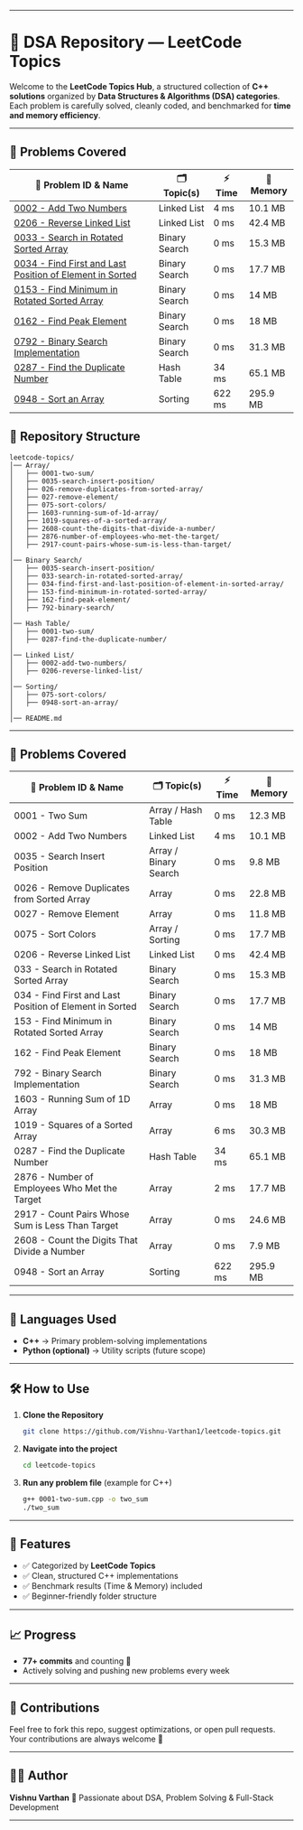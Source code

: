 
---

# 🚀 DSA Repository — LeetCode Topics

Welcome to the **LeetCode Topics Hub**, a structured collection of **C++ solutions** organized by **Data Structures & Algorithms (DSA) categories**.
Each problem is carefully solved, cleanly coded, and benchmarked for **time and memory efficiency**.

---
## 📘 Problems Covered
| 🔢 Problem ID & Name | 🗂 Topic(s) | ⚡ Time | 💾 Memory |
|----------------------|-------------|--------|-----------|
| [0002 - Add Two Numbers](https://github.com/Vishnu-Varthan1/dsa-/tree/main/Linked%20List/0002-add-two-numbers) | Linked List | 4 ms | 10.1 MB |
| [0206 - Reverse Linked List](https://github.com/Vishnu-Varthan1/dsa-/tree/main/Linked%20List/0206-reverse-linked-list) | Linked List | 0 ms | 42.4 MB |
| [0033 - Search in Rotated Sorted Array](https://github.com/Vishnu-Varthan1/dsa-/tree/main/Binary%20Search/033-search-in-rotated-sorted-array) | Binary Search | 0 ms | 15.3 MB |
| [0034 - Find First and Last Position of Element in Sorted](https://github.com/Vishnu-Varthan1/dsa-/tree/main/Binary%20Search/034-find-first-and-last-position-of-element-in-sorted-array) | Binary Search | 0 ms | 17.7 MB |
| [0153 - Find Minimum in Rotated Sorted Array](https://github.com/Vishnu-Varthan1/dsa-/tree/main/Binary%20Search/153-find-minimum-in-rotated-sorted-array) | Binary Search | 0 ms | 14 MB |
| [0162 - Find Peak Element](https://github.com/Vishnu-Varthan1/dsa-/tree/main/Binary%20Search/162-find-peak-element) | Binary Search | 0 ms | 18 MB |
| [0792 - Binary Search Implementation](https://github.com/Vishnu-Varthan1/dsa-/tree/main/Binary%20Search/792-binary-search) | Binary Search | 0 ms | 31.3 MB |
| [0287 - Find the Duplicate Number](https://github.com/Vishnu-Varthan1/dsa-/tree/main/Hash%20Table/0287-find-the-duplicate-number) | Hash Table | 34 ms | 65.1 MB |
| [0948 - Sort an Array](https://github.com/Vishnu-Varthan1/dsa-/tree/main/Sorting/0948-sort-an-array) | Sorting | 622 ms | 295.9 MB |

## 📂 Repository Structure

```
leetcode-topics/
│── Array/
│   ├── 0001-two-sum/
│   ├── 0035-search-insert-position/
│   ├── 026-remove-duplicates-from-sorted-array/
│   ├── 027-remove-element/
│   ├── 075-sort-colors/
│   ├── 1603-running-sum-of-1d-array/
│   ├── 1019-squares-of-a-sorted-array/
│   ├── 2608-count-the-digits-that-divide-a-number/
│   ├── 2876-number-of-employees-who-met-the-target/
│   ├── 2917-count-pairs-whose-sum-is-less-than-target/
│
│── Binary Search/
│   ├── 0035-search-insert-position/
│   ├── 033-search-in-rotated-sorted-array/
│   ├── 034-find-first-and-last-position-of-element-in-sorted-array/
│   ├── 153-find-minimum-in-rotated-sorted-array/
│   ├── 162-find-peak-element/
│   ├── 792-binary-search/
│
│── Hash Table/
│   ├── 0001-two-sum/
│   ├── 0287-find-the-duplicate-number/
│
│── Linked List/
│   ├── 0002-add-two-numbers/
│   ├── 0206-reverse-linked-list/
│
│── Sorting/
│   ├── 075-sort-colors/
│   ├── 0948-sort-an-array/
│
│── README.md
```

---

## 📘 Problems Covered

| 🔢 Problem ID & Name                                    | 🗂 Topic(s)           | ⚡ Time | 💾 Memory |
| ------------------------------------------------------- | --------------------- | ------ | --------- |
| 0001 - Two Sum                                          | Array / Hash Table    | 0 ms   | 12.3 MB   |
| 0002 - Add Two Numbers                                  | Linked List           | 4 ms   | 10.1 MB   |
| 0035 - Search Insert Position                           | Array / Binary Search | 0 ms   | 9.8 MB    |
| 0026 - Remove Duplicates from Sorted Array              | Array                 | 0 ms   | 22.8 MB   |
| 0027 - Remove Element                                   | Array                 | 0 ms   | 11.8 MB   |
| 0075 - Sort Colors                                      | Array / Sorting       | 0 ms   | 17.7 MB   |
| 0206 - Reverse Linked List                              | Linked List           | 0 ms   | 42.4 MB   |
| 033 - Search in Rotated Sorted Array                    | Binary Search         | 0 ms   | 15.3 MB   |
| 034 - Find First and Last Position of Element in Sorted | Binary Search         | 0 ms   | 17.7 MB   |
| 153 - Find Minimum in Rotated Sorted Array              | Binary Search         | 0 ms   | 14 MB     |
| 162 - Find Peak Element                                 | Binary Search         | 0 ms   | 18 MB     |
| 792 - Binary Search Implementation                      | Binary Search         | 0 ms   | 31.3 MB   |
| 1603 - Running Sum of 1D Array                          | Array                 | 0 ms   | 18 MB     |
| 1019 - Squares of a Sorted Array                        | Array                 | 6 ms   | 30.3 MB   |
| 0287 - Find the Duplicate Number                        | Hash Table            | 34 ms  | 65.1 MB   |
| 2876 - Number of Employees Who Met the Target           | Array                 | 2 ms   | 17.7 MB   |
| 2917 - Count Pairs Whose Sum is Less Than Target        | Array                 | 0 ms   | 24.6 MB   |
| 2608 - Count the Digits That Divide a Number            | Array                 | 0 ms   | 7.9 MB    |
| 0948 - Sort an Array                                    | Sorting               | 622 ms | 295.9 MB  |

---

## 🧠 Languages Used

* **C++** → Primary problem-solving implementations
* **Python (optional)** → Utility scripts (future scope)

---

## 🛠 How to Use

1. **Clone the Repository**

   ```bash
   git clone https://github.com/Vishnu-Varthan1/leetcode-topics.git
   ```

2. **Navigate into the project**

   ```bash
   cd leetcode-topics
   ```

3. **Run any problem file** (example for C++)

   ```bash
   g++ 0001-two-sum.cpp -o two_sum
   ./two_sum
   ```

---

## 🌟 Features

* ✅ Categorized by **LeetCode Topics**
* ✅ Clean, structured C++ implementations
* ✅ Benchmark results (Time & Memory) included
* ✅ Beginner-friendly folder structure

---

## 📈 Progress

* **77+ commits** and counting 🚀
* Actively solving and pushing new problems every week

---

## 🤝 Contributions

Feel free to fork this repo, suggest optimizations, or open pull requests.
Your contributions are always welcome 🙌

---

## 👨‍💻 Author

**Vishnu Varthan**
📌 Passionate about DSA, Problem Solving & Full-Stack Development

---
